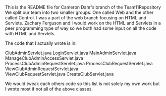 This is the README file for Cameron Dahr's branch of the Team11Repository We split our team into two smaller groups. One called Web and the other called Control. I was a part of the web branch focusing on HTML and Servlets. Zachary Ferguson and I would work on the HTML and Servlets in a peer programming type of way so we both had some input on all the code with HTML and Servlets.

The code that I actually wrote is in:

ClubAdminServlet.java
LoginServlet.java
MainAdminServlet.java
ManageClubAdminAccessServlet.java
ProcessClubAdminRequestServlet.java
ProcessClubRequestServlet.java 
ViewClubAdminRequestServlet.java  
ViewClubRequestServlet.java 
CreateClubServlet.java

We would tweak each others code so this list is not solely my own work but I wrote most if not all of the above classes.
